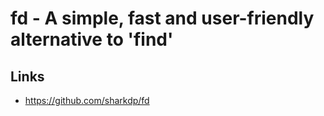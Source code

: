 # fd - A simple, fast and user-friendly alternative to 'find'

## Links
- https://github.com/sharkdp/fd
